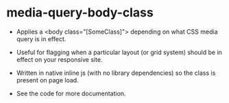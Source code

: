 media-query-body-class
======================

- Applies a &lt;body class="[SomeClass]"> depending on what CSS media query is in effect.

- Useful for flagging when a particular layout (or grid system) should be in effect on your responsive site.

- Written in native inline js (with no library dependencies) so the class is present on page load.

- See the code for more documentation. 
